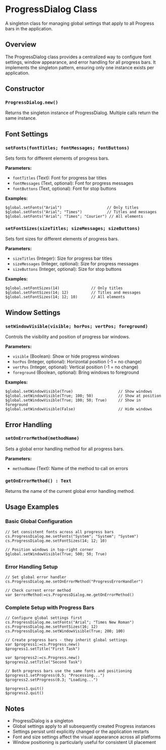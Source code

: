 # ProgressDialog Class

A singleton class for managing global settings that apply to all Progress bars in the application.

## Overview

The ProgressDialog class provides a centralized way to configure font settings, window appearance, and error handling for all progress bars. It implements the singleton pattern, ensuring only one instance exists per application.

## Constructor

### `ProgressDialog.new()`
Returns the singleton instance of ProgressDialog. Multiple calls return the same instance.

## Font Settings

### `setFonts(fontTitles; fontMessages; fontButtons)`
Sets fonts for different elements of progress bars.

**Parameters:**
- `fontTitles` (Text): Font for progress bar titles
- `fontMessages` (Text, optional): Font for progress messages
- `fontButtons` (Text, optional): Font for stop buttons

**Examples:**
```4d
$global.setFonts("Arial")                    // Only titles
$global.setFonts("Arial"; "Times")           // Titles and messages  
$global.setFonts("Arial"; "Times"; "Courier") // All elements
```

### `setFontSizes(sizeTitles; sizeMessages; sizeButtons)`
Sets font sizes for different elements of progress bars.

**Parameters:**
- `sizeTitles` (Integer): Size for progress bar titles
- `sizeMessages` (Integer, optional): Size for progress messages
- `sizeButtons` (Integer, optional): Size for stop buttons

**Examples:**
```4d
$global.setFontSizes(14)              // Only titles
$global.setFontSizes(14; 12)          // Titles and messages
$global.setFontSizes(14; 12; 10)      // All elements
```

## Window Settings

### `setWindowVisible(visible; horPos; vertPos; foreground)`
Controls the visibility and position of progress bar windows.

**Parameters:**
- `visible` (Boolean): Show or hide progress windows
- `horPos` (Integer, optional): Horizontal position (-1 = no change)
- `vertPos` (Integer, optional): Vertical position (-1 = no change)  
- `foreground` (Boolean, optional): Bring windows to foreground

**Examples:**
```4d
$global.setWindowVisible(True)                    // Show windows
$global.setWindowVisible(True; 100; 50)           // Show at position
$global.setWindowVisible(True; 100; 50; True)     // Show in foreground
$global.setWindowVisible(False)                   // Hide windows
```

## Error Handling

### `setOnErrorMethod(methodName)`
Sets a global error handling method for all progress bars.

**Parameters:**
- `methodName` (Text): Name of the method to call on errors

### `getOnErrorMethod() : Text`
Returns the name of the current global error handling method.

## Usage Examples

### Basic Global Configuration
```4d
// Set consistent fonts across all progress bars
cs.ProgressDialog.me.setFonts("System"; "System"; "System")
cs.ProgressDialog.me.setFontSizes(14; 12; 10)

// Position windows in top-right corner
$global.setWindowVisible(True; 500; 50; True)
```

### Error Handling Setup
```4d 
// Set global error handler
cs.ProgressDialog.me.setOnErrorMethod("ProgressErrorHandler")

// Check current error method
var $errorMethod:=cs.ProgressDialog.me.getOnErrorMethod()
```

### Complete Setup with Progress Bars
```4d
// Configure global settings first 
cs.ProgressDialog.me.setFonts("Arial"; "Times New Roman")
cs.ProgressDialog.me.setFontSizes(16; 12)
cs.ProgressDialog.me.setWindowVisible(True; 200; 100)

// Create progress bars - they inherit global settings
var $progress1:=cs.Progress.new()
$progress1.setTitle("First Task")

var $progress2:=cs.Progress.new()  
$progress2.setTitle("Second Task")

// Both progress bars use the same fonts and positioning
$progress1.setProgress(0.5; "Processing...")
$progress2.setProgress(0.3; "Loading...")

$progress1.quit()
$progress2.quit()
```

## Notes

- ProgressDialog is a singleton
- Global settings apply to all subsequently created Progress instances
- Settings persist until explicitly changed or the application restarts
- Font and size settings affect the visual appearance across all platforms
- Window positioning is particularly useful for consistent UI placement
